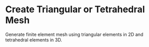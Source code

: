# **Create Triangular or Tetrahedral Mesh**

Generate finite element mesh using triangular elements in 2D and tetrahedral elements in 3D.
